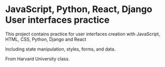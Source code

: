 # JavaScript, Python, React, Django User interfaces practice

This project contains practice for user interfaces creation with JavaScript, HTML, CSS, Python, Django and React

Including state manipulation, styles, forms, and data.

From Harvard University class.
